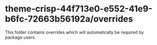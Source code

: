 # theme-crisp-44f713e0-e552-41e9-b6fc-72663b56192a/overrides

This folder contains overrides which will automatically be required by package users.

